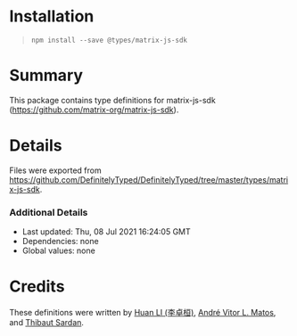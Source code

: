 # Installation
> `npm install --save @types/matrix-js-sdk`

# Summary
This package contains type definitions for matrix-js-sdk (https://github.com/matrix-org/matrix-js-sdk).

# Details
Files were exported from https://github.com/DefinitelyTyped/DefinitelyTyped/tree/master/types/matrix-js-sdk.

### Additional Details
 * Last updated: Thu, 08 Jul 2021 16:24:05 GMT
 * Dependencies: none
 * Global values: none

# Credits
These definitions were written by [Huan LI (李卓桓)](https://github.com/huan), [André Vitor L. Matos](https://github.com/andrevmatos), and [Thibaut Sardan](https://github.com/Tbaut).
